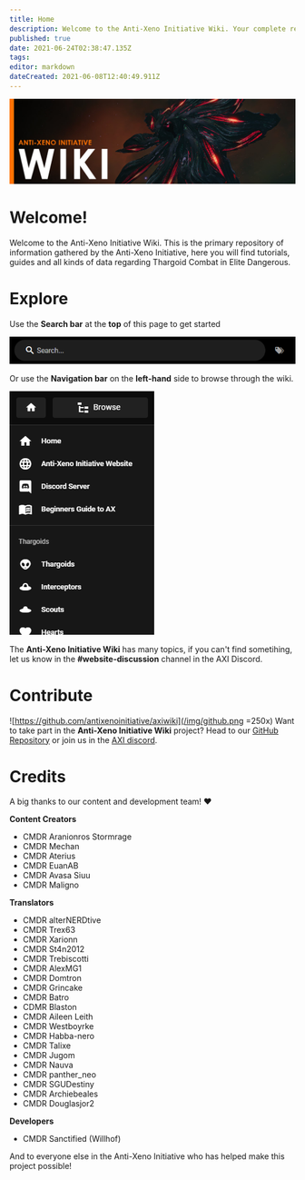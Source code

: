 ```yaml
---
title: Home
description: Welcome to the Anti-Xeno Initiative Wiki. Your complete repository for Anti-Xeno Combat.
published: true
date: 2021-06-24T02:38:47.135Z
tags: 
editor: markdown
dateCreated: 2021-06-08T12:40:49.911Z
---
```


![home.jpg](/img/home.jpg)

# Welcome!

Welcome to the Anti-Xeno Initiative Wiki. This is the primary repository of information gathered by the Anti-Xeno Initiative, here you will find tutorials, guides and all kinds of data regarding Thargoid Combat in Elite Dangerous.


# Explore

Use the **Search bar** at the **top** of this page to get started

![](/img/2021-06-21_15_15_32-home___anti-xeno_initiative_wiki_-_beta.png)

Or use the **Navigation bar** on the **left-hand** side to browse through the wiki.

![](/img/2021-06-21_15_17_34-home___anti-xeno_initiative_wiki_-_beta.png)

The **Anti-Xeno Initiative Wiki** has many topics, if you can't find sometihing, let us know in the **#website-discussion** channel in the AXI Discord.

# Contribute
![https://github.com/antixenoinitiative/axiwiki](/img/github.png =250x)
Want to take part in the **Anti-Xeno Initiative Wiki** project? Head to our [GitHub Repository](https://github.com/antixenoinitiative/axiwiki) or join us in the [AXI discord](https://discord.gg/bqmDxdm).

# Credits

A big thanks to our content and development team! ❤️

**Content Creators**
- CMDR Aranionros Stormrage
- CMDR Mechan
- CMDR Aterius
- CMDR EuanAB
- CMDR Avasa Siuu
- CMDR Maligno

**Translators**
- CMDR alterNERDtive
- CMDR Trex63
- CMDR Xarionn
- CMDR St4n2012
- CMDR Trebiscotti
- CMDR AlexMG1
- CMDR Domtron
- CMDR Grincake
- CMDR Batro
- CDMR Blaston
- CMDR Aileen Leith
- CMDR Westboyrke
- CMDR Habba-nero
- CMDR Talixe
- CMDR Jugom
- CMDR Nauva
- CMDR panther_neo
- CMDR SGUDestiny
- CMDR Archiebeales
- CMDR Douglasjor2

**Developers**
- CMDR Sanctified (Willhof)

And to everyone else in the Anti-Xeno Initiative who has helped make this project possible!
